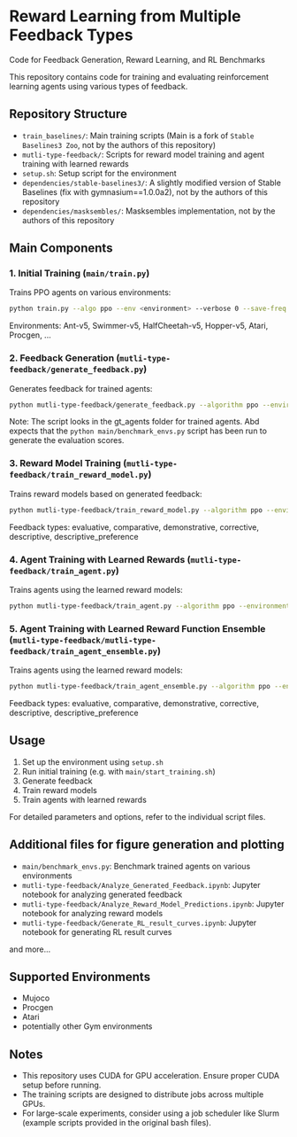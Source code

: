 # Reward Learning from Multiple Feedback Types

Code for Feedback Generation, Reward Learning, and RL Benchmarks

This repository contains code for training and evaluating reinforcement learning agents using various types of feedback.

## Repository Structure

- `train_baselines/`: Main training scripts (Main is a fork of `Stable Baselines3 Zoo`, not by the authors of this repository)
- `mutli-type-feedback/`: Scripts for reward model training and agent training with learned rewards
- `setup.sh`: Setup script for the environment
- `dependencies/stable-baselines3/`: A slightly modified version of Stable Baselines (fix with gymnasium==1.0.0a2), not by the authors of this repository
- `dependencies/masksembles/`: Masksembles implementation, not by the authors of this repository

## Main Components

### 1. Initial Training (`main/train.py`)

Trains PPO agents on various environments:

```bash
python train.py --algo ppo --env <environment> --verbose 0 --save-freq <frequency> --seed <seed> --gym-packages procgen ale_py --log-folder gt_agents
```

Environments: Ant-v5, Swimmer-v5, HalfCheetah-v5, Hopper-v5, Atari, Procgen, ...

### 2. Feedback Generation (`mutli-type-feedback/generate_feedback.py`)

Generates feedback for trained agents:

```bash
python mutli-type-feedback/generate_feedback.py --algorithm ppo --environment <env> --seed <seed> --n-feedback 10000 --save-folder feedback_regen
```

Note: The script looks in the gt_agents folder for trained agents. Abd expects that the `python main/benchmark_envs.py` script has been run to generate the evaluation scores.

### 3. Reward Model Training (`mutli-type-feedback/train_reward_model.py`)

Trains reward models based on generated feedback:

```bash
python mutli-type-feedback/train_reward_model.py --algorithm ppo --environment <env> --feedback-type <type> --seed <seed>
```

Feedback types: evaluative, comparative, demonstrative, corrective, descriptive, descriptive_preference

### 4. Agent Training with Learned Rewards (`mutli-type-feedback/train_agent.py`)

Trains agents using the learned reward models:

```bash
python mutli-type-feedback/train_agent.py --algorithm ppo --environment <env> --feedback-type <type> --seed <seed>
```

### 5. Agent Training with Learned Reward Function Ensemble (`mutli-type-feedback/mutli-type-feedback/train_agent_ensemble.py`)

Trains agents using the learned reward models:

```bash
python mutli-type-feedback/train_agent_ensemble.py --algorithm ppo --environment <env> --feedback-types <types> --seed <seed>
```

Feedback types: evaluative, comparative, demonstrative, corrective, descriptive, descriptive_preference

## Usage

1. Set up the environment using `setup.sh`
2. Run initial training (e.g. with `main/start_training.sh`)
3. Generate feedback
4. Train reward models
5. Train agents with learned rewards

For detailed parameters and options, refer to the individual script files.


## Additional files for figure generation and plotting

- `main/benchmark_envs.py`: Benchmark trained agents on various environments
- `mutli-type-feedback/Analyze_Generated_Feedback.ipynb`: Jupyter notebook for analyzing generated feedback
- `mutli-type-feedback/Analyze_Reward_Model_Predictions.ipynb`: Jupyter notebook for analyzing reward models
- `mutli-type-feedback/Generate_RL_result_curves.ipynb`: Jupyter notebook for generating RL result curves

and more...


## Supported Environments

- Mujoco
- Procgen
- Atari
- potentially other Gym environments

## Notes

- This repository uses CUDA for GPU acceleration. Ensure proper CUDA setup before running.
- The training scripts are designed to distribute jobs across multiple GPUs.
- For large-scale experiments, consider using a job scheduler like Slurm (example scripts provided in the original bash files).
